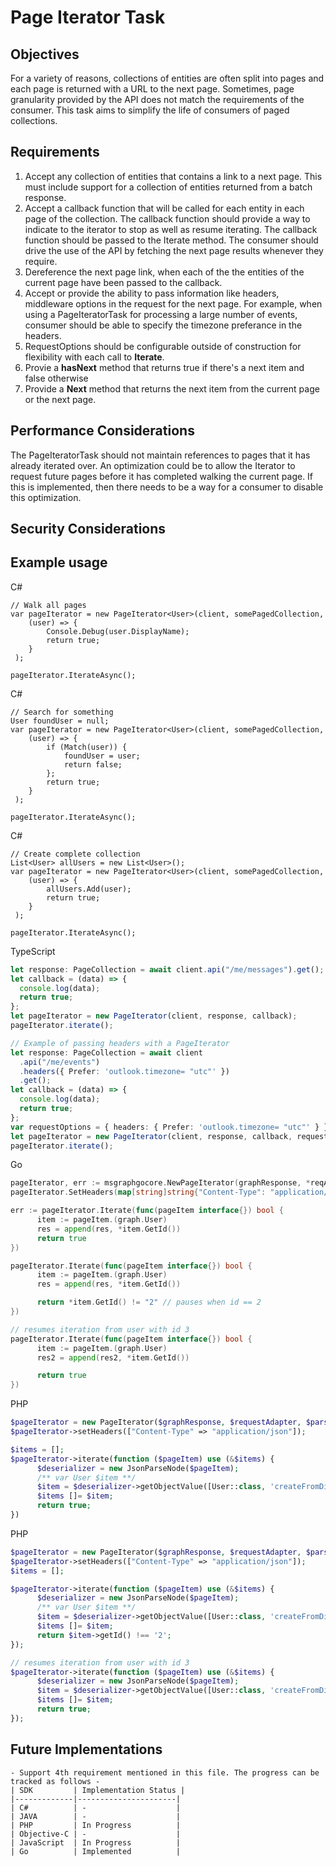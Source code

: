 # Page Iterator Task

## Objectives

For a variety of reasons, collections of entities are often split into pages and each page is returned with a URL to the next page. Sometimes, page granularity provided by the API does not match the requirements of the consumer. This task aims to simplify the life of consumers of paged collections.

## Requirements

1. Accept any collection of entities that contains a link to a next page. This must include support for a collection of entities returned from a batch response.
2. Accept a callback function that will be called for each entity in each page of the collection. The callback function should provide a way to indicate to the iterator to stop as well as resume iterating. The callback function should be passed to the Iterate method. The consumer should drive the use of the API by fetching the next page results whenever they require.
3. Dereference the next page link, when each of the the entities of the current page have been passed to the callback.
4. Accept or provide the ability to pass information like headers, middleware options in the request for the next page. For example, when using a PageIteratorTask for processing a large number of events, consumer should be able to specify the timezone preferance in the headers.
5. RequestOptions should be configurable outside of construction for flexibility with each call to **Iterate**.
6. Provie a **hasNext** method that returns true if there's a next item and false otherwise
7. Provide a **Next** method that returns the next item from the current page or the next page.

## Performance Considerations

The PageIteratorTask should not maintain references to pages that it has already iterated over. An optimization could be to allow the Iterator to request future pages before it has completed walking the current page. If this is implemented, then there needs to be a way for a consumer to disable this optimization.

## Security Considerations

## Example usage

C#

```CSharp
// Walk all pages
var pageIterator = new PageIterator<User>(client, somePagedCollection,
    (user) => {
        Console.Debug(user.DisplayName);
        return true;
    }
 );

pageIterator.IterateAsync();

```

C#

```CSharp
// Search for something
User foundUser = null;
var pageIterator = new PageIterator<User>(client, somePagedCollection,
    (user) => {
        if (Match(user)) {
            foundUser = user;
            return false;
        };
        return true;
    }
 );

pageIterator.IterateAsync();

```

C#

```CSharp
// Create complete collection
List<User> allUsers = new List<User>();
var pageIterator = new PageIterator<User>(client, somePagedCollection,
    (user) => {
        allUsers.Add(user);
        return true;
    }
 );

pageIterator.IterateAsync();

```

TypeScript

```typescript
let response: PageCollection = await client.api("/me/messages").get();
let callback = (data) => {
  console.log(data);
  return true;
};
let pageIterator = new PageIterator(client, response, callback);
pageIterator.iterate();

// Example of passing headers with a PageIterator
let response: PageCollection = await client
  .api("/me/events")
  .headers({ Prefer: 'outlook.timezone= "utc"' })
  .get();
let callback = (data) => {
  console.log(data);
  return true;
};
var requestOptions = { headers: { Prefer: 'outlook.timezone= "utc"' } };
let pageIterator = new PageIterator(client, response, callback, requestOptions);
pageIterator.iterate();
```

Go

```go
pageIterator, err := msgraphgocore.NewPageIterator(graphResponse, *reqAdapter, ParsableCons)
pageIterator.SetHeaders(map[string]string{"Content-Type": "application/json"})

err := pageIterator.Iterate(func(pageItem interface{}) bool {
      item := pageItem.(graph.User)
      res = append(res, *item.GetId())
      return true
})

pageIterator.Iterate(func(pageItem interface{}) bool {
      item := pageItem.(graph.User)
      res = append(res, *item.GetId())

      return *item.GetId() != "2" // pauses when id == 2
})

// resumes iteration from user with id 3
pageIterator.Iterate(func(pageItem interface{}) bool {
      item := pageItem.(graph.User)
      res2 = append(res2, *item.GetId())

      return true
})
```

PHP
```php
$pageIterator = new PageIterator($graphResponse, $requestAdapter, $parsableConstructor);
$pageIterator->setHeaders(["Content-Type" => "application/json"]);

$items = [];
$pageIterator->iterate(function ($pageItem) use (&$items) {
      $deserializer = new JsonParseNode($pageItem);
      /** var User $item **/
      $item = $deserializer->getObjectValue([User::class, 'createFromDiscriminatorValue']);
      $items []= $item;
      return true;
})
```
PHP
```php
$pageIterator = new PageIterator($graphResponse, $requestAdapter, $parsableConstructor);
$pageIterator->setHeaders(["Content-Type" => "application/json"]);
$items = [];

$pageIterator->iterate(function ($pageItem) use (&$items) {
      $deserializer = new JsonParseNode($pageItem);
      /** var User $item **/
      $item = $deserializer->getObjectValue([User::class, 'createFromDiscriminatorValue']);
      $items []= $item;
      return $item->getId() !== '2';
});

// resumes iteration from user with id 3
$pageIterator->iterate(function ($pageItem) use (&$items) {
      $deserializer = new JsonParseNode($pageItem);
      $item = $deserializer->getObjectValue([User::class, 'createFromDiscriminatorValue']);
      $items []= $item;
      return true;
});
```

## Future Implementations

    - Support 4th requirement mentioned in this file. The progress can be tracked as follows -
    | SDK         | Implementation Status |
    |-------------|----------------------|
    | C#          | -                    |
    | JAVA        | -                    |
    | PHP         | In Progress          |
    | Objective-C | -                    |
    | JavaScript  | In Progress          |
    | Go          | Implemented          |
